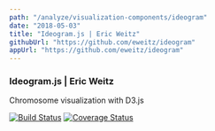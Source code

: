 ```yaml
---
path: "/analyze/visualization-components/ideogram"
date: "2018-05-03"
title: "Ideogram.js | Eric Weitz"
githubUrl: "https://github.com/eweitz/ideogram"
appUrl: "https://github.com/eweitz/ideogram"
---
```


### Ideogram.js | Eric Weitz

Chromosome visualization with D3.js

[![Build Status](https://travis-ci.org/eweitz/ideogram.svg?branch=master)](https://travis-ci.org/eweitz/ideogram)
[![Coverage Status](https://coveralls.io/repos/github/eweitz/ideogram/badge.svg)](https://coveralls.io/github/eweitz/ideogram)
